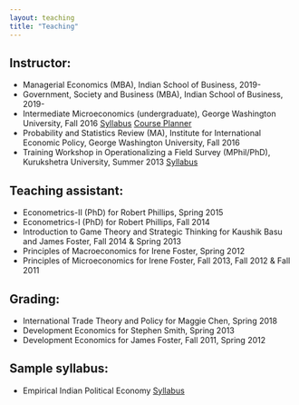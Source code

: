 ```yaml
---
layout: teaching
title: "Teaching"
---
```


## Instructor:

* Managerial Economics (MBA), Indian School of Business, 2019-
* Government, Society and Business (MBA), Indian School of Business, 2019-
* Intermediate Microeconomics (undergraduate), George Washington University, Fall 2016 [Syllabus](https://www.dropbox.com/s/ii0jtd2kvs82f0z/econ2101_2016f_syllabus_1026_13.pdf?raw=1) [Course Planner](http://www.bit.ly/econ2101)
* Probability and Statistics Review (MA), Institute for International Economic Policy, George Washington University, Fall 2016
* Training Workshop in Operationalizing a Field Survey (MPhil/PhD), Kurukshetra University, Summer 2013 [Syllabus](https://www.dropbox.com/s/0yee1imrrn6c0o3/syllabus_20130524.pdf?raw=1)

## Teaching assistant:

* Econometrics-II (PhD) for Robert Phillips, Spring 2015
* Econometrics-I (PhD) for Robert Phillips, Fall 2014
* Introduction to Game Theory and Strategic Thinking for Kaushik Basu and James Foster, Fall 2014 & Spring 2013
* Principles of Macroeconomics for Irene Foster, Spring 2012
* Principles of Microeconomics for Irene Foster, Fall 2013, Fall 2012 & Fall 2011

## Grading:

* International Trade Theory and Policy for Maggie Chen, Spring 2018
* Development Economics for Stephen Smith, Spring 2013
* Development Economics for James Foster, Fall 2011, Spring 2012

## Sample syllabus:

* Empirical Indian Political Economy [Syllabus](https://www.dropbox.com/s/sf6cealsk3te7or/dar_syllabus_empirical_indian_poleco.pdf?raw=1)